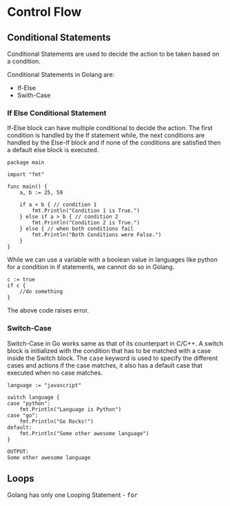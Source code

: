 # Control Flow 

## Conditional Statements

Conditional Statements are used to decide the action to be taken based on a condition.

Conditional Statements in Golang are:

- If-Else
- Swith-Case

### If Else Conditional Statement

If-Else block can have multiple conditional to decide the action. The first condition is handled by the If statement while, the next conditions are handled by the Else-If block and if none of the conditions are satisfied then a default else block is executed.

```
package main

import "fmt"

func main() {
	a, b := 25, 59

	if a < b { // condition 1
		fmt.Println("Condition 1 is True.")
	} else if a > b { // condition 2
		fmt.Println("Condition 2 is True.")
	} else { // when both conditions fail
		fmt.Println("Both Conditions were False.")
	}
}
```
While we can use a variable with a boolean value in languages like python for a condition in if statements, we cannot do so in Golang.

```
c := true
if c {
	//do something
}
```
The above code raises error.


### Switch-Case

Switch-Case in Go works same as that of its counterpart in C/C++. A switch block is initialized with the condition that has to be matched with a case inside the Switch block. The <kbd>case</kbd> keyword is used to specify the different cases and actions if the case matches, it also has a default case that executed when no case matches.

```
language := "javascript"

switch language {
case "python":
	fmt.Println("Language is Python")
case "go":
	fmt.Println("Go Rocks!")
default:
	fmt.Println("Some other awesome language")
}

OUTPUT:
Some other awesome language
```

## Loops

Golang has only one Looping Statement - <kbd>for</kbd>